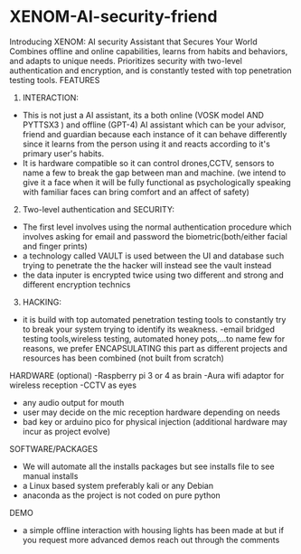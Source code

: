 # XENOM-AI-security-friend
Introducing XENOM: AI security Assistant that Secures Your World  Combines offline and online capabilities, learns from habits and behaviors, and adapts to unique needs. Prioritizes security with two-level authentication and encryption, and is constantly tested with top penetration testing tools.
FEATURES

1) INTERACTION:
- This is not just a AI assistant, its a both online (VOSK model AND PYTTSX3 ) and offline (GPT-4) AI assistant which can be
your advisor, friend and guardian because each instance of it can behave differently since
it learns from the person using it and reacts according to it's primary user's habits.
- It is hardware compatible so it can control drones,CCTV, sensors to name a few to break
the gap between man and machine.
(we intend to give it a face when it will be fully functional as psychologically speaking
 with familiar faces can bring comfort and an affect of safety)

2) Two-level authentication and SECURITY:
- The first level involves using the normal authentication procedure which involves asking
for email and password the biometric(both/either facial and finger prints)
- a technology called VAULT is used between the UI and database such trying to penetrate the
the hacker will instead see the vault instead
- the data inputer is encrypted twice using two different and strong and different encryption
technics

3) HACKING:
- it is build with top automated penetration testing tools to constantly try to break your
system trying to identify its weakness.
-email bridged testing tools,wireless testing, automated honey pots,...to name few
for reasons, we prefer ENCAPSULATING this part as different projects and resources has
been combined (not built from scratch)

HARDWARE (optional)
-Raspberry pi 3 or 4 as brain
-Aura wifi adaptor for wireless reception
-CCTV as eyes
- any audio output for mouth
- user may decide on the mic reception hardware depending on needs
- bad key or arduino pico for physical injection
(additional hardware may incur as project evolve)

SOFTWARE/PACKAGES
- We will automate all the installs packages but see installs file to see manual installs
- a Linux based system preferably kali or any Debian
- anaconda as the project is not coded on pure python

DEMO
- a simple offline interaction with housing lights has been made at but if you request more
advanced demos reach out through the comments


